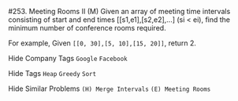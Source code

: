 #253. Meeting Rooms II (M)
Given an array of meeting time intervals consisting of start and end times [[s1,e1],[s2,e2],...] (si < ei), find the minimum number of conference rooms required.

For example,
Given ```[[0, 30],[5, 10],[15, 20]]```,
return 2.

Hide Company Tags ```Google``` ```Facebook```

Hide Tags ```Heap``` ```Greedy``` ```Sort```

Hide Similar Problems ```(H) Merge Intervals``` ```(E) Meeting Rooms```

